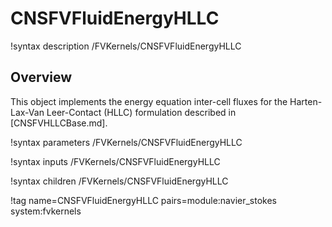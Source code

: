 # CNSFVFluidEnergyHLLC

!syntax description /FVKernels/CNSFVFluidEnergyHLLC

## Overview

This object implements the energy equation inter-cell fluxes for the
Harten-Lax-Van Leer-Contact (HLLC) formulation described in [CNSFVHLLCBase.md].

!syntax parameters /FVKernels/CNSFVFluidEnergyHLLC

!syntax inputs /FVKernels/CNSFVFluidEnergyHLLC

!syntax children /FVKernels/CNSFVFluidEnergyHLLC

!tag name=CNSFVFluidEnergyHLLC pairs=module:navier_stokes system:fvkernels
